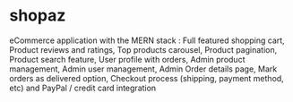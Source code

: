 # shopaz 
eCommerce application with the MERN stack : Full featured shopping cart, Product reviews and ratings, Top products carousel, Product pagination, Product search feature, User profile with orders, Admin product management, Admin user management, Admin Order details page, Mark orders as delivered option, Checkout process (shipping, payment method, etc) and PayPal / credit card integration
